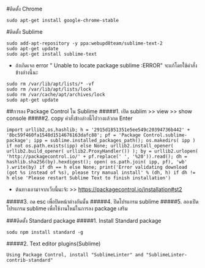 #ติดตั้ง Chrome
```
sudo apt-get install google-chrome-stable
```


#ติดตั้ง Sublime
```
sudo add-apt-repository -y ppa:webupd8team/sublime-text-2
sudo apt-get update
sudo apt-get install sublime-text
```

* ถ้าเกิดเจอ error " Unable to locate package sublime :ERROR" จะแก้โดยใช้คำสั่งข้างล่างนี้นะ
```
sudo rm /var/lib/apt/lists/* -vf 
sudo rm /var/lib/apt/lists/lock
sudo rm /var/cache/apt/archives/lock
sudo apt-get update
```

##การลง Package Control ใน Sublime
#####1. เปิด sublim >> view >> show console
#####2. copy คำสั่งข้างล่างนี้ไปวางแล้วกด Enter
```
import urllib2,os,hashlib; h = '2915d1851351e5ee549c20394736b442' + '8bc59f460fa1548d1514676163dafc88'; pf = 'Package Control.sublime-package'; ipp = sublime.installed_packages_path(); os.makedirs( ipp ) if not os.path.exists(ipp) else None; urllib2.install_opener( urllib2.build_opener( urllib2.ProxyHandler()) ); by = urllib2.urlopen( 'http://packagecontrol.io/' + pf.replace(' ', '%20')).read(); dh = hashlib.sha256(by).hexdigest(); open( os.path.join( ipp, pf), 'wb' ).write(by) if dh == h else None; print('Error validating download (got %s instead of %s), please try manual install' % (dh, h) if dh != h else 'Please restart Sublime Text to finish installation')
```

* ต้นทางเอามาจากเว็บนี้นะจ้ะ >> https://packagecontrol.io/installation#st2

#####3. กด esc เพื่อปิดหน้าต่างอันนั้น
#####4. ปิดโปรแกรม sublime
#####5. ลองเปิดโปรแกรม sublime เพื่อใช้งานใหม่ในการลง package เสริม

###ติดตั้ง Standard package
#####1. Install Standard package
```
sodu npm install standard -g
```
#####2. Text editor plugins(Sublime)
```
Using Package Control, install "SublimeLinter" and "SublimeLinter-contrib-standard"
```
